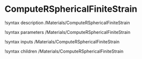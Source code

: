 <!-- MOOSE Documentation Stub: Remove this when content is added. -->

# ComputeRSphericalFiniteStrain
!syntax description /Materials/ComputeRSphericalFiniteStrain

!syntax parameters /Materials/ComputeRSphericalFiniteStrain

!syntax inputs /Materials/ComputeRSphericalFiniteStrain

!syntax children /Materials/ComputeRSphericalFiniteStrain
